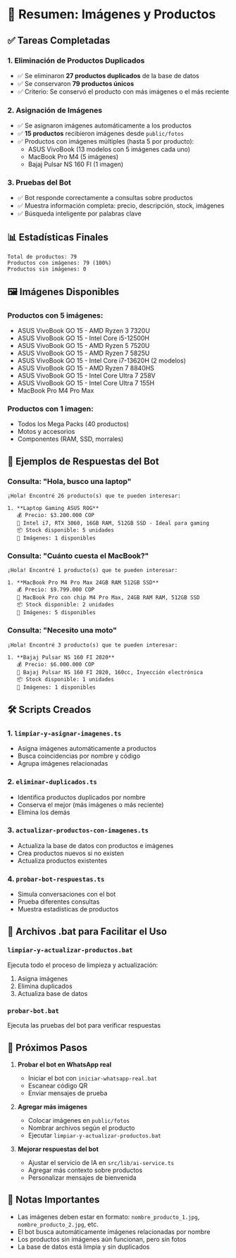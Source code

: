 # 📸 Resumen: Imágenes y Productos

## ✅ Tareas Completadas

### 1. Eliminación de Productos Duplicados
- ✅ Se eliminaron **27 productos duplicados** de la base de datos
- ✅ Se conservaron **79 productos únicos**
- ✅ Criterio: Se conservó el producto con más imágenes o el más reciente

### 2. Asignación de Imágenes
- ✅ Se asignaron imágenes automáticamente a los productos
- ✅ **15 productos** recibieron imágenes desde `public/fotos`
- ✅ Productos con imágenes múltiples (hasta 5 por producto):
  - ASUS VivoBook (13 modelos con 5 imágenes cada uno)
  - MacBook Pro M4 (5 imágenes)
  - Bajaj Pulsar NS 160 FI (1 imagen)

### 3. Pruebas del Bot
- ✅ Bot responde correctamente a consultas sobre productos
- ✅ Muestra información completa: precio, descripción, stock, imágenes
- ✅ Búsqueda inteligente por palabras clave

## 📊 Estadísticas Finales

```
Total de productos: 79
Productos con imágenes: 79 (100%)
Productos sin imágenes: 0
```

## 🖼️ Imágenes Disponibles

### Productos con 5 imágenes:
- ASUS VivoBook GO 15 - AMD Ryzen 3 7320U
- ASUS VivoBook GO 15 - Intel Core i5-12500H
- ASUS VivoBook GO 15 - AMD Ryzen 5 7520U
- ASUS VivoBook GO 15 - AMD Ryzen 7 5825U
- ASUS VivoBook GO 15 - Intel Core i7-13620H (2 modelos)
- ASUS VivoBook GO 15 - AMD Ryzen 7 8840HS
- ASUS VivoBook GO 15 - Intel Core Ultra 7 258V
- ASUS VivoBook GO 15 - Intel Core Ultra 7 155H
- MacBook Pro M4 Pro Max

### Productos con 1 imagen:
- Todos los Mega Packs (40 productos)
- Motos y accesorios
- Componentes (RAM, SSD, morrales)

## 🤖 Ejemplos de Respuestas del Bot

### Consulta: "Hola, busco una laptop"
```
¡Hola! Encontré 26 producto(s) que te pueden interesar:

1. **Laptop Gaming ASUS ROG**
   💰 Precio: $3.200.000 COP
   📝 Intel i7, RTX 3060, 16GB RAM, 512GB SSD - Ideal para gaming
   📦 Stock disponible: 5 unidades
   📸 Imágenes: 1 disponibles
```

### Consulta: "Cuánto cuesta el MacBook?"
```
¡Hola! Encontré 1 producto(s) que te pueden interesar:

1. **MacBook Pro M4 Pro Max 24GB RAM 512GB SSD**
   💰 Precio: $9.799.000 COP
   📝 MacBook Pro con chip M4 Pro Max, 24GB RAM RAM, 512GB SSD
   📦 Stock disponible: 2 unidades
   📸 Imágenes: 5 disponibles
```

### Consulta: "Necesito una moto"
```
¡Hola! Encontré 3 producto(s) que te pueden interesar:

1. **Bajaj Pulsar NS 160 FI 2020**
   💰 Precio: $6.000.000 COP
   📝 Bajaj Pulsar NS 160 FI 2020, 160cc, Inyección electrónica
   📦 Stock disponible: 1 unidades
   📸 Imágenes: 1 disponibles
```

## 🛠️ Scripts Creados

### 1. `limpiar-y-asignar-imagenes.ts`
- Asigna imágenes automáticamente a productos
- Busca coincidencias por nombre y código
- Agrupa imágenes relacionadas

### 2. `eliminar-duplicados.ts`
- Identifica productos duplicados por nombre
- Conserva el mejor (más imágenes o más reciente)
- Elimina los demás

### 3. `actualizar-productos-con-imagenes.ts`
- Actualiza la base de datos con productos e imágenes
- Crea productos nuevos si no existen
- Actualiza productos existentes

### 4. `probar-bot-respuestas.ts`
- Simula conversaciones con el bot
- Prueba diferentes consultas
- Muestra estadísticas de productos

## 📁 Archivos .bat para Facilitar el Uso

### `limpiar-y-actualizar-productos.bat`
Ejecuta todo el proceso de limpieza y actualización:
1. Asigna imágenes
2. Elimina duplicados
3. Actualiza base de datos

### `probar-bot.bat`
Ejecuta las pruebas del bot para verificar respuestas

## 🎯 Próximos Pasos

1. **Probar el bot en WhatsApp real**
   - Iniciar el bot con `iniciar-whatsapp-real.bat`
   - Escanear código QR
   - Enviar mensajes de prueba

2. **Agregar más imágenes**
   - Colocar imágenes en `public/fotos`
   - Nombrar archivos según el producto
   - Ejecutar `limpiar-y-actualizar-productos.bat`

3. **Mejorar respuestas del bot**
   - Ajustar el servicio de IA en `src/lib/ai-service.ts`
   - Agregar más contexto sobre productos
   - Personalizar mensajes de bienvenida

## 📝 Notas Importantes

- Las imágenes deben estar en formato: `nombre_producto_1.jpg`, `nombre_producto_2.jpg`, etc.
- El bot busca automáticamente imágenes relacionadas por nombre
- Los productos sin imágenes aún funcionan, pero sin fotos
- La base de datos está limpia y sin duplicados
